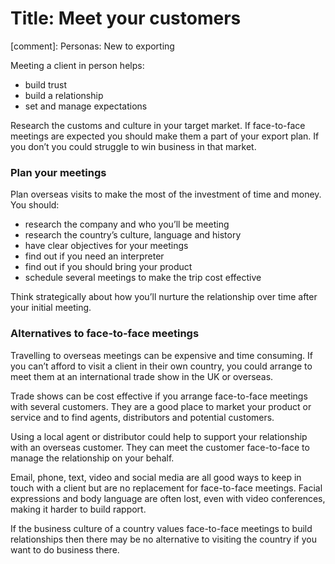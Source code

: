 # Title: Meet your customers
[comment]: Personas: New to exporting

Meeting a client in person helps:

- build trust
- build a relationship
- set and manage expectations

Research the customs and culture in your target market. If face-to-face meetings are expected you should make them a part of your export plan. If you don&rsquo;t you could struggle to win business in that market.

### Plan your meetings

Plan overseas visits to make the most of the investment of time and money. You should:

- research the company and who you&rsquo;ll be meeting
- research the country&rsquo;s culture, language and history
- have clear objectives for your meetings
- find out if you need an interpreter
- find out if you should bring your product
- schedule several meetings to make the trip cost effective

Think strategically about how you&rsquo;ll nurture the relationship over time after your initial meeting.

### Alternatives to face-to-face meetings

Travelling to overseas meetings can be expensive and time consuming. If you can&rsquo;t afford to visit a client in their own country, you could arrange to meet them at an international trade show in the UK or overseas.

Trade shows can be cost effective if you arrange face-to-face meetings with several customers. They are a good place to market your product or service and to find agents, distributors and potential customers.

Using a local agent or distributor could help to support your relationship with an overseas customer. They can meet the customer face-to-face to manage the relationship on your behalf.

Email, phone, text, video and social media are all good ways to keep in touch with a client but are no replacement for face-to-face meetings. Facial expressions and body language are often lost, even with video conferences, making it harder to build rapport.

If the business culture of a country values face-to-face meetings to build relationships then there may be no alternative to visiting the country if you want to do business there.
